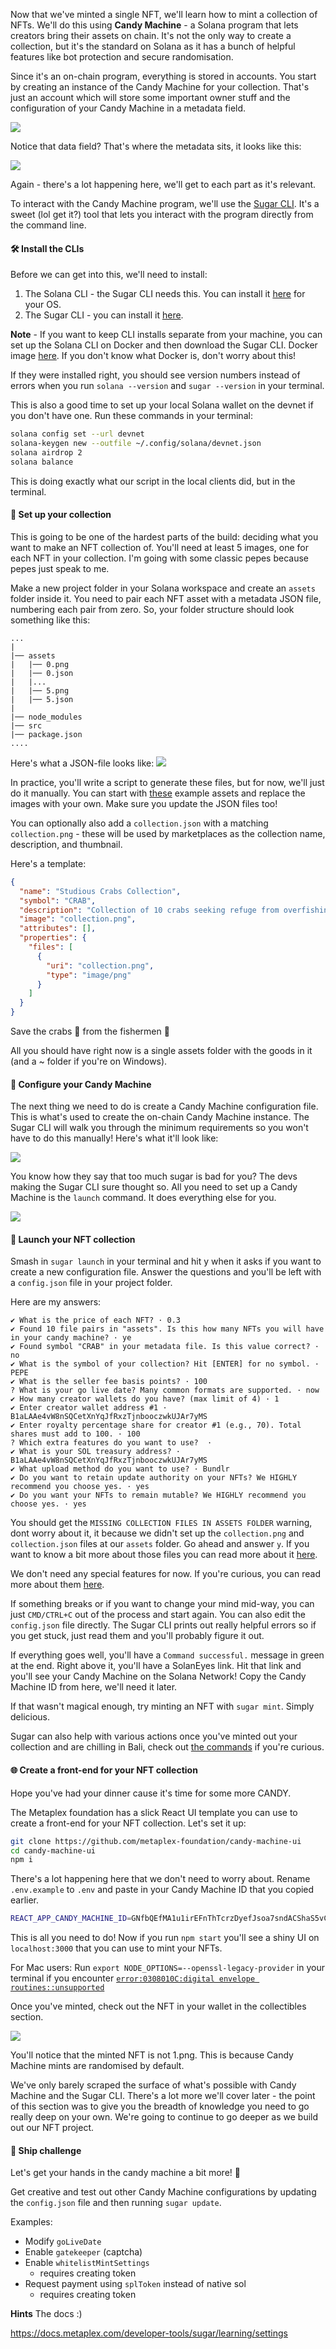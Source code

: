 Now that we've minted a single NFT, we'll learn how to mint a collection of NFTs. We'll do this using **Candy Machine** - a Solana program that lets creators bring their assets on chain. It's not the only way to create a collection, but it's the standard on Solana as it has a bunch of helpful features like bot protection and secure randomisation. 

Since it's an on-chain program, everything is stored in accounts. You start by creating an instance of the Candy Machine for your collection. That's just an account which will store some important owner stuff and the configuration of your Candy Machine in a metadata field.

![](https://hackmd.io/_uploads/rywzo5i7j.png)

Notice that data field? That's where the metadata sits, it looks like this:

![](https://hackmd.io/_uploads/Skpzs5smo.png)

Again - there's a lot happening here, we'll get to each part as it's relevant.

To interact with the Candy Machine program, we'll use the [Sugar CLI](https://docs.metaplex.com/developer-tools/sugar/overview/introduction). It's a sweet (lol get it?) tool that lets you interact with the program directly from the command line.

#### 🛠 Install the CLIs
Before we can get into this, we'll need to install:
1. The Solana CLI - the Sugar CLI needs this. You can install it [here](https://docs.solana.com/cli/install-solana-cli-tools) for your OS.
2. The Sugar CLI - you can install it [here](https://docs.metaplex.com/developer-tools/sugar/overview/installation).

**Note** - If you want to keep CLI installs separate from your machine, you can set up the Solana CLI on Docker and then download the Sugar CLI. Docker image [here](https://hub.docker.com/r/solanalabs/solana). If you don't know what Docker is, don't worry about this!

If they were installed right, you should see version numbers instead of errors when you run `solana --version` and `sugar --version` in your terminal.

This is also a good time to set up your local Solana wallet on the devnet if you don't have one. Run these commands in your terminal:
```bash
solana config set --url devnet
solana-keygen new --outfile ~/.config/solana/devnet.json
solana airdrop 2
solana balance
```

This is doing exactly what our script in the local clients did, but in the terminal. 

#### 🍬 Set up your collection
This is going to be one of the hardest parts of the build: deciding what you want to make an NFT collection of. You'll need at least 5 images, one for each NFT in your collection. I'm going with some classic pepes because pepes just speak to me.

Make a new project folder in your Solana workspace and create an `assets` folder inside it. You need to pair each NFT asset with a metadata JSON file, numbering each pair from zero. So, your folder structure should look something like this:
```
...
|
|── assets
|   |── 0.png
|   |── 0.json
|   |...
|   |── 5.png
|   |── 5.json
|
|── node_modules
|── src
|── package.json
....
```

Here's what a JSON-file looks like:
![](https://hackmd.io/_uploads/SJWRa5iQs.png)

In practice, you'll write a script to generate these files, but for now, we'll just do it manually. You can start with [these](https://arweave.net/RhNCVZoqC6iO0xEL0DnsqZGPSG_CK_KeiU4vluOeIoI) example assets and replace the images with your own. Make sure you update the JSON files too!

You can optionally also add a `collection.json` with a matching `collection.png` - these will be used by marketplaces as the collection name, description, and thumbnail.

Here's a template:
```json
{
  "name": "Studious Crabs Collection",
  "symbol": "CRAB",
  "description": "Collection of 10 crabs seeking refuge from overfishing on the blockchain.",
  "image": "collection.png",
  "attributes": [],
  "properties": {
    "files": [
      {
        "uri": "collection.png",
        "type": "image/png"
      }
    ]
  }
}
```
Save the crabs 🦀 from the fishermen 🎣

All you should have right now is a single assets folder with the goods in it (and a ~ folder if you're on Windows).

#### 🍭 Configure your Candy Machine
The next thing we need to do is create a Candy Machine configuration file. This is what's used to create the on-chain Candy Machine instance. The Sugar CLI will walk you through the minimum requirements so you won't have to do this manually! Here's what it'll look like:

![](https://hackmd.io/_uploads/HJ_dJjsmi.png)

You know how they say that too much sugar is bad for you? The devs making the Sugar CLI sure thought so. All you need to set up a Candy Machine is the `launch` command. It does everything else for you.

![](https://hackmd.io/_uploads/B1a9kiomj.png)

#### 🚀 Launch your NFT collection
Smash in `sugar launch` in your terminal and hit y when it asks if you want to create a new configuration file. Answer the questions and you'll be left with a `config.json` file in your project folder.

Here are my answers:
```
✔ What is the price of each NFT? · 0.3
✔ Found 10 file pairs in "assets". Is this how many NFTs you will have in your candy machine? · ye
✔ Found symbol "CRAB" in your metadata file. Is this value correct? · no
✔ What is the symbol of your collection? Hit [ENTER] for no symbol. · PEPE
✔ What is the seller fee basis points? · 100
? What is your go live date? Many common formats are supported. · now
✔ How many creator wallets do you have? (max limit of 4) · 1
✔ Enter creator wallet address #1 · B1aLAAe4vW8nSQCetXnYqJfRxzTjnbooczwkUJAr7yMS
✔ Enter royalty percentage share for creator #1 (e.g., 70). Total shares must add to 100. · 100
? Which extra features do you want to use?  ·
✔ What is your SOL treasury address? · B1aLAAe4vW8nSQCetXnYqJfRxzTjnbooczwkUJAr7yMS
✔ What upload method do you want to use? · Bundlr
✔ Do you want to retain update authority on your NFTs? We HIGHLY recommend you choose yes. · yes
✔ Do you want your NFTs to remain mutable? We HIGHLY recommend you choose yes. · yes
```

You should get the `MISSING COLLECTION FILES IN ASSETS FOLDER` warning, dont worry about it, it because we didn't set up the `collection.png` and `collection.json` files at our `assets` folder. Go ahead and answer `y`. If you want to know a bit more about those files you can read more about it [here](https://docs.metaplex.com/developer-tools/sugar/guides/preparing-assets).

We don't need any special features for now. If you're curious, you can read more about them [here](https://docs.metaplex.com/developer-tools/sugar/learning/settings).

If something breaks or if you want to change your mind mid-way, you can just `CMD/CTRL+C` out of the process and start again. You can also edit the `config.json` file directly. The Sugar CLI prints out really helpful errors so if you get stuck, just read them and you'll probably figure it out.

If everything goes well, you'll have a `Command successful.` message in green at the end. Right above it, you'll have a SolanEyes link. Hit that link and you'll see your Candy Machine on the Solana Network! Copy the Candy Machine ID from here, we'll need it later.

If that wasn't magical enough, try minting an NFT with `sugar mint`. Simply delicious.

Sugar can also help with various actions once you've minted out your collection and are chilling in Bali, check out [the commands](https://docs.metaplex.com/developer-tools/sugar/reference/commands) if you're curious. 

#### 🌐 Create a front-end for your NFT collection
Hope you've had your dinner cause it's time for some more CANDY.

The Metaplex foundation has a slick React UI template you can use to create a front-end for your NFT collection. Let's set it up:

```bash
git clone https://github.com/metaplex-foundation/candy-machine-ui
cd candy-machine-ui
npm i
```

There's a lot happening here that we don't need to worry about. Rename `.env.example` to `.env` and paste in your Candy Machine ID that you copied earlier. 

```bash
REACT_APP_CANDY_MACHINE_ID=GNfbQEfMA1u1irEFnThTcrzDyefJsoa7sndACShaS5vC
```

This is all you need to do! Now if you run `npm start` you'll see a shiny UI on `localhost:3000` that you can use to mint your NFTs.

For Mac users: Run `export NODE_OPTIONS=--openssl-legacy-provider` in your terminal if you encounter [`error:0308010C:digital envelope routines::unsupported`](https://stackoverflow.com/questions/69692842/error-message-error0308010cdigital-envelope-routinesunsupported)

Once you've minted, check out the NFT in your wallet in the collectibles section.

![](https://hackmd.io/_uploads/HJzNRAo7i.png)

You'll notice that the minted NFT is not 1.png. This is because Candy Machine mints are randomised by default. 

We've only barely scraped the surface of what's possible with Candy Machine and the Sugar CLI. There's a lot more we'll cover later - the point of this section was to give you the breadth of knowledge you need to go really deep on your own. We're going to continue to go deeper as we build out our NFT project. 

#### 🚢 Ship challenge
Let's get your hands in the candy machine a bit more! 🍭

Get creative and test out other Candy Machine configurations by updating the `config.json` file and then running `sugar update`.


Examples:
* Modify `goLiveDate`
* Enable `gatekeeper` (captcha)
* Enable `whitelistMintSettings` 
  * requires creating token
* Request payment using `splToken` instead of native sol
  * requires creating token


**Hints**
The docs :)

https://docs.metaplex.com/developer-tools/sugar/learning/settings

